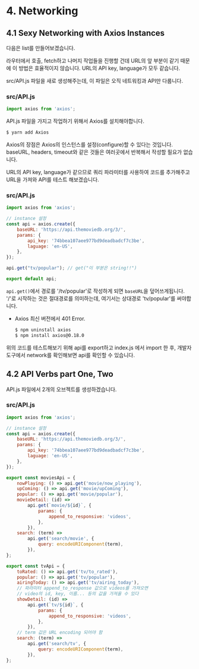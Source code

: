 # 4. Networking

## 4.1 Sexy Networking with Axios Instances

다음은 list를 만들어보겠습니다.

라우터에서 호출, fetch하고 나머지 작업들을 진행할 건데 URL의 앞 부분이 같기 때문에 이 방법은 효율적이지 않습니다. URL의 API key, language가 모두 같습니다.

src/API.js 파일을 새로 생성해주는데, 이 파일은 오직 네트워킹과 API만 다룹니다.

### **src/API.js**

```javascript
import axios from 'axios';
```

API.js 파일을 가지고 작업하기 위해서 Axios를 설치해야합니다.

```bash
$ yarn add Axios
```

Axios의 장점은 Axios의 인스턴스를 설정(configure)할 수 있다는 것입니다. baseURL, headers, timeout와 같은 것들은 여러곳에서 반복해서 작성할 필요가 없습니다.

URL의 API key, language가 같으므로 쿼리 파라미터를 사용하여 코드를 추가해주고 URL을 가져와 API를 테스트 해보겠습니다.

### **src/API.js**

```javascript
import axios from 'axios';

// instance 설정
const api = axios.create({
    baseURL: 'https://api.themoviedb.org/3/',
    params: {
        api_key: '74bbea107aee977bd9deadbadcf7c3be',
        laguage: 'en-US',
    },
});

api.get("tv/popular"); // get("이 부분은 string!!")

export default api;
```

`api.get()`에서 경로를 '/tv/popular'로 작성하게 되면 `baseURL`을 덮어쓰게됩니다. '/'로 시작하는 것은 절대경로를 의미하는데, 여기서는 상대경로 'tv/popular'를 써야합니다.

+ Axios 최신 버전에서 401 Error.
    ```bash
    $ npm uninstall axios
    $ npm install axios@0.18.0
    ```

위의 코드를 테스트해보기 위해 api를 export하고 index.js 에서 import 한 후, 개발자 도구에서 network를 확인해보면 api를 확인할 수 있습니다.

## 4.2 API Verbs part One, Two

API.js 파일에서 2개의 오브젝트를 생성하겠습니다.

### **src/API.js**

```javascript
import axios from 'axios';

// instance 설정
const api = axios.create({
    baseURL: 'https://api.themoviedb.org/3/',
    params: {
        api_key: '74bbea107aee977bd9deadbadcf7c3be',
        laguage: 'en-US',
    },
});

export const moviesApi = {
    nowPlaying: () => api.get('movie/now_playing'),
    upComing: () => api.get('movie/upComing'),
    popular: () => api.get('movie/popular'),
    movieDetail: (id) =>
        api.get(`movie/${id}`, {
            params: {
                append_to_responsive: 'videos',
            },
        }),
    search: (term) =>
        api.get('search/movie', {
            query: encodeURIComponent(term),
        }),
};

export const tvApi = {
    toRated: () => api.get('tv/to_rated'),
    popular: () => api.get('tv/popular'),
    airingToday: () => api.get('tv/airing_today'),
    // 파라미터 append_to_response 값으로 videos를 가져오면
    // video의 id, key, 이름... 등의 값을 가져올 수 있다
    showDetail: (id) =>
        api.get(`tv/${id}`, {
            params: {
                append_to_responsive: 'videos',
            },
        }),
    // term 값은 URL encoding 되어야 함
    search: (term) =>
        api.get('search/tv', {
            query: encodeURIComponent(term),
        }),
};
```